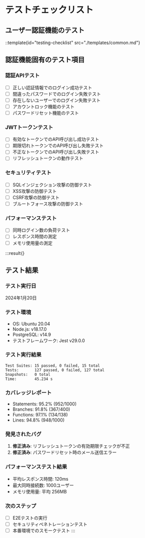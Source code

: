 # テストチェックリスト

## ユーザー認証機能のテスト

::template{id="testing-checklist" src="./templates/common.md"}

## 認証機能固有のテスト項目

### 認証APIテスト
- [ ] 正しい認証情報でのログイン成功テスト
- [ ] 間違ったパスワードでのログイン失敗テスト
- [ ] 存在しないユーザーでのログイン失敗テスト
- [ ] アカウントロック機能のテスト
- [ ] パスワードリセット機能のテスト

### JWTトークンテスト
- [ ] 有効なトークンでのAPI呼び出し成功テスト
- [ ] 期限切れトークンでのAPI呼び出し失敗テスト
- [ ] 不正なトークンでのAPI呼び出し失敗テスト
- [ ] リフレッシュトークンの動作テスト

### セキュリティテスト
- [ ] SQLインジェクション攻撃の防御テスト
- [ ] XSS攻撃の防御テスト
- [ ] CSRF攻撃の防御テスト
- [ ] ブルートフォース攻撃の防御テスト

### パフォーマンステスト
- [ ] 同時ログイン数の負荷テスト
- [ ] レスポンス時間の測定
- [ ] メモリ使用量の測定

:::result{}
## テスト結果

### テスト実行日
2024年1月20日

### テスト環境
- OS: Ubuntu 20.04
- Node.js: v18.17.0
- PostgreSQL: v14.9
- テストフレームワーク: Jest v29.0.0

### テスト実行結果
```
Test Suites: 15 passed, 0 failed, 15 total
Tests:       127 passed, 0 failed, 127 total
Snapshots:   0 total
Time:        45.234 s
```

### カバレッジレポート
- Statements: 95.2% (952/1000)
- Branches: 91.8% (367/400)
- Functions: 97.1% (134/138)
- Lines: 94.8% (948/1000)

### 発見されたバグ
1. **修正済み**: リフレッシュトークンの有効期限チェックが不正
2. **修正済み**: パスワードリセット時のメール送信エラー

### パフォーマンステスト結果
- 平均レスポンス時間: 120ms
- 最大同時接続数: 1000ユーザー
- メモリ使用量: 平均 256MB

### 次のステップ
- [ ] E2Eテストの実行
- [ ] セキュリティペネトレーションテスト
- [ ] 本番環境でのスモークテスト
:::